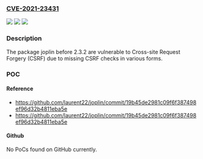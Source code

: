 ### [CVE-2021-23431](https://cve.mitre.org/cgi-bin/cvename.cgi?name=CVE-2021-23431)
![](https://img.shields.io/static/v1?label=Product&message=joplin&color=blue)
![](https://img.shields.io/static/v1?label=Version&message=%3C%202.3.2%20&color=brighgreen)
![](https://img.shields.io/static/v1?label=Vulnerability&message=Cross-site%20Request%20Forgery%20(CSRF)&color=brighgreen)

### Description

The package joplin before 2.3.2 are vulnerable to Cross-site Request Forgery (CSRF) due to missing CSRF checks in various forms.

### POC

#### Reference
- https://github.com/laurent22/joplin/commit/19b45de2981c09f6f387498ef96d32b4811eba5e
- https://github.com/laurent22/joplin/commit/19b45de2981c09f6f387498ef96d32b4811eba5e

#### Github
No PoCs found on GitHub currently.

